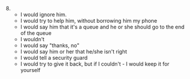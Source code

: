8.
    - I would ignore him.
    - I would try to help him, without borrowing him my phone
    - I would say him that it's a queue and he or she should go to the end of the queue
    - I wouldn't 
    - I would say "thanks, no"
    - I would say him or her that he/she isn't right
    - I would tell a security guard
    - I would try to give it back, but if I couldn't - I would keep it for yourself
